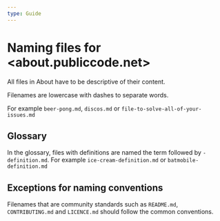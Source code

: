 ```yaml
---
type: Guide
---
```


# Naming files for <about.publiccode.net>

All files in About have to be descriptive of their content.

Filenames are lowercase with dashes to separate words.

For example `beer-pong.md`, `discos.md` or `file-to-solve-all-of-your-issues.md`

## Glossary

In the glossary, files with definitions are named the term followed by `-definition.md`. For example `ice-cream-definition.md` or `batmobile-definition.md`

## Exceptions for naming conventions

Filenames that are community standards such as `README.md`, `CONTRIBUTING.md` and `LICENCE.md` should follow the common conventions.
